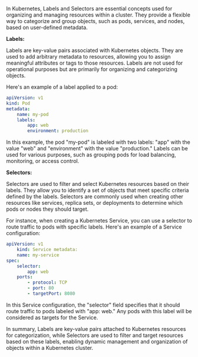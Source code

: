 In Kubernetes, Labels and Selectors are essential concepts used for organizing and managing resources within a cluster. They provide a flexible way to categorize and group objects, such as pods, services, and nodes, based on user-defined metadata.

**Labels:**

Labels are key-value pairs associated with Kubernetes objects. They are used to add arbitrary metadata to resources, allowing you to assign meaningful attributes or tags to those resources. Labels are not used for operational purposes but are primarily for organizing and categorizing objects.

Here's an example of a label applied to a pod:

```YAML
apiVersion: v1 
kind: Pod 
metadata:   
	name: my-pod   
	labels:     
		app: web     
		environment: production
```

In this example, the pod "my-pod" is labeled with two labels: "app" with the value "web" and "environment" with the value "production." Labels can be used for various purposes, such as grouping pods for load balancing, monitoring, or access control.

**Selectors:**

Selectors are used to filter and select Kubernetes resources based on their labels. They allow you to identify a set of objects that meet specific criteria defined by the labels. Selectors are commonly used when creating other resources like services, replica sets, or deployments to determine which pods or nodes they should target.

For instance, when creating a Kubernetes Service, you can use a selector to route traffic to pods with specific labels. Here's an example of a Service configuration:

```YAML
apiVersion: v1 
	kind: Service metadata:   
	name: my-service 
spec:   
	selector:     
		app: web   
	ports:     
		- protocol: TCP       
		- port: 80       
		- targetPort: 8080
```

In this Service configuration, the "selector" field specifies that it should route traffic to pods labeled with "app: web." Any pods with this label will be considered as targets for the Service.

In summary, Labels are key-value pairs attached to Kubernetes resources for categorization, while Selectors are used to filter and target resources based on these labels, enabling dynamic management and organization of objects within a Kubernetes cluster.